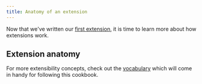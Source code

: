 ```yaml
---
title: Anatomy of an extension
---
```


Now that we've written our [first extension](your-first-extension.md), it is time to learn more about how extensions work.

## Extension anatomy

For more extensibility concepts, check out the [vocabulary](vocabulary.md) which will come in handy for following this cookbook.
